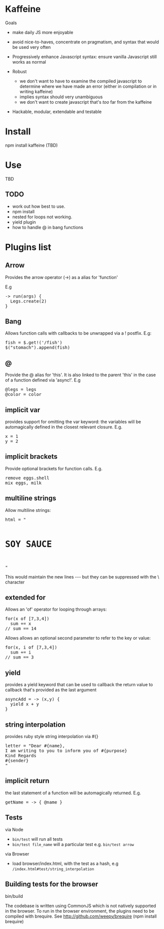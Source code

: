 Kaffeine
========

Goals

* make daily JS more enjoyable

* avoid nice-to-haves, concentrate on pragmatism, and syntax that would be used very often

* Progressively enhance Javascript syntax: ensure vanilla Javascript still works as normal

* Robust
  - we don't want to have to examine the compiled javascript to determine where we have made an error (either in compilation or in writing kaffeine)
  - implies syntax should very unambiguous
  - we don't want to create javascript that's _too_ far from the kaffeine

* Hackable, modular, extendable and testable


Install
=======

npm install kaffeine (TBD)

Use
===

TBD


TODO
----

* work out how best to use.
* npm install
* nested for loops not working.
* yield plugin
* how to handle @ in bang functions

Plugins list
=========

Arrow
----- 

Provides the arrow operator (->) as a alias for 'function'

E.g
<pre>
-> run(args) {
  Legs.create(2)
}
</pre>

Bang
-----
Allows function calls with callbacks to be unwrapped via a ! postfix. E.g:

<pre>
fish = $.get!('/fish')
$("stomach").append(fish)
</pre>

@
--

Provide the @ alias for 'this'. It is also linked to the parent 'this' in the case of a function defined via 'async!'. E.g

<pre>
@legs = legs
@color = color
</pre>

implicit var
-----------

provides support for omitting the var keyword: the variables will be automagically defined in the closest relevant closure. E.g.

<pre>
x = 1
y = 2
</pre>
  
implicit brackets
-----------------

Provide optional brackets for function calls. E.g.

<pre>
remove eggs.shell
mix eggs, milk
</pre>
  
multiline strings
-----------------

Allow multiline strings: 

<pre>
html = "
<body>
<h1>SOY SAUCE</h1>
</body>
"
</pre>

This would maintain the new lines --- but they can be suppressed with the \ character 


extended for
-----------

Allows an 'of' operator for looping through arrays: 

<pre>
for(x of [7,3,4])
  sum += x
// sum == 14
</pre>
Allows allows an optional second parameter to refer to the key or value: 

<pre>
for(x, i of [7,3,4])
  sum += i
// sum == 3
</pre>

yield
-----

provides a yield keyword that can be used to callback the return value to callback that's provided as the last argument

<pre>
asyncAdd = -> (x,y) {
  yield x + y
}
</pre>

string interpolation
--------------------

provides ruby style string interpolation via #{}

<pre>
letter = "Dear #{name},
I am writing to you to inform you of #{purpose}
Kind Regards
#{sender}
"
</pre>

implicit return
---------------

the last statement of a function will be automagically returned. E.g.

<pre>
getName = -> { @name } 
</pre>

Tests
-----

via Node
* <code>bin/test</code> will run all tests
* <code>bin/test file_name</code> will a particular test e.g. <code>bin/test arrow</code>

via Browser
* load browser/index.html, with the test as a hash, e.g <code>/index.html#test/string_interpolation</code>


Building tests for the browser
----

bin/build

The codebase is written using CommonJS which is not natively supported in the browser. To run in the browser environment, the plugins need to be compiled with brequire. 
See http://github.com/weepy/brequire (npm install brequire)
